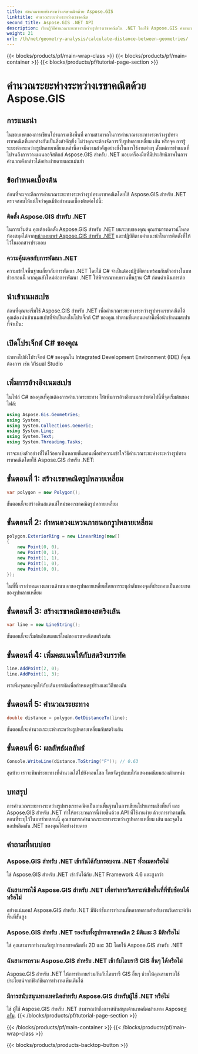 ```yaml
---
title: คำนวณระยะห่างระหว่างเรขาคณิตด้วย Aspose.GIS
linktitle: คำนวณระยะห่างระหว่างเรขาคณิต
second_title: Aspose.GIS .NET API
description: เรียนรู้วิธีคำนวณระยะทางระหว่างรูปทรงเรขาคณิตใน .NET โดยใช้ Aspose.GIS คำแนะนำทีละขั้นตอนพร้อมตัวอย่างโค้ด ปรับปรุงแอปพลิเคชันเชิงพื้นที่ของคุณ
weight: 21
url: /th/net/geometry-analysis/calculate-distance-between-geometries/
---
```


{{< blocks/products/pf/main-wrap-class >}}
{{< blocks/products/pf/main-container >}}
{{< blocks/products/pf/tutorial-page-section >}}

# คำนวณระยะห่างระหว่างเรขาคณิตด้วย Aspose.GIS

## การแนะนำ
ในขอบเขตของการเขียนโปรแกรมเชิงพื้นที่ ความสามารถในการคำนวณระยะทางระหว่างรูปทรงเรขาคณิตที่แตกต่างกันเป็นสิ่งสำคัญยิ่ง ไม่ว่าคุณจะต้องจัดการกับรูปหลายเหลี่ยม เส้น หรือจุด การรู้ระยะห่างระหว่างรูปหลายเหลี่ยมเหล่านี้อาจมีความสำคัญอย่างยิ่งในการใช้งานต่างๆ ตั้งแต่การทำแผนที่ไปจนถึงการวางแผนลอจิสติกส์ Aspose.GIS สำหรับ .NET มอบเครื่องมือที่มีประสิทธิภาพในการคำนวณดังกล่าวได้อย่างง่ายดายและแม่นยำ
## ข้อกำหนดเบื้องต้น
ก่อนที่จะเจาะลึกการคำนวณระยะทางระหว่างรูปทรงเรขาคณิตโดยใช้ Aspose.GIS สำหรับ .NET ตรวจสอบให้แน่ใจว่าคุณมีข้อกำหนดเบื้องต้นต่อไปนี้:
### ติดตั้ง Aspose.GIS สำหรับ .NET
 ในการเริ่มต้น คุณต้องติดตั้ง Aspose.GIS สำหรับ .NET บนระบบของคุณ คุณสามารถดาวน์โหลดห้องสมุดได้จาก[หน้าเผยแพร่ Aspose.GIS สำหรับ .NET](https://releases.aspose.com/gis/net/) และปฏิบัติตามคำแนะนำในการติดตั้งที่ให้ไว้ในเอกสารประกอบ
### ความคุ้นเคยกับการพัฒนา .NET
ความเข้าใจพื้นฐานเกี่ยวกับการพัฒนา .NET โดยใช้ C# จำเป็นต้องปฏิบัติตามพร้อมกับตัวอย่างในบทช่วยสอนนี้ หากคุณยังใหม่ต่อการพัฒนา .NET ให้พิจารณาทบทวนพื้นฐาน C# ก่อนดำเนินการต่อ

## นำเข้าเนมสเปซ
ก่อนที่คุณจะเริ่มใช้ Aspose.GIS สำหรับ .NET เพื่อคำนวณระยะทางระหว่างรูปทรงเรขาคณิตได้ คุณต้องนำเข้าเนมสเปซที่จำเป็นลงในโปรเจ็กต์ C# ของคุณ ทำตามขั้นตอนเหล่านี้เพื่อนำเข้าเนมสเปซที่จำเป็น:
## เปิดโปรเจ็กต์ C# ของคุณ
นำทางไปยังโปรเจ็กต์ C# ของคุณใน Integrated Development Environment (IDE) ที่คุณต้องการ เช่น Visual Studio
## เพิ่มการอ้างอิงเนมสเปซ
ในไฟล์ C# ของคุณที่คุณต้องการคำนวณระยะทาง ให้เพิ่มการอ้างอิงเนมสเปซต่อไปนี้ที่จุดเริ่มต้นของไฟล์:
```csharp
using Aspose.Gis.Geometries;
using System;
using System.Collections.Generic;
using System.Linq;
using System.Text;
using System.Threading.Tasks;
```

เราจะแบ่งตัวอย่างที่ให้ไว้ออกเป็นหลายขั้นตอนเพื่อทำความเข้าใจวิธีคำนวณระยะห่างระหว่างรูปทรงเรขาคณิตโดยใช้ Aspose.GIS สำหรับ .NET:
## ขั้นตอนที่ 1: สร้างเรขาคณิตรูปหลายเหลี่ยม
```csharp
var polygon = new Polygon();
```
ขั้นตอนนี้จะสร้างอินสแตนซ์ใหม่ของเรขาคณิตรูปหลายเหลี่ยม
## ขั้นตอนที่ 2: กำหนดวงแหวนภายนอกรูปหลายเหลี่ยม
```csharp
polygon.ExteriorRing = new LinearRing(new[]
{
    new Point(0, 0),
    new Point(0, 1),
    new Point(1, 1),
    new Point(1, 0),
    new Point(0, 0),
});
```
ในที่นี้ เรากำหนดวงแหวนด้านนอกของรูปหลายเหลี่ยมโดยการระบุลำดับของจุดที่ประกอบเป็นขอบเขตของรูปหลายเหลี่ยม
## ขั้นตอนที่ 3: สร้างเรขาคณิตของสตริงเส้น
```csharp
var line = new LineString();
```
ขั้นตอนนี้จะเริ่มต้นอินสแตนซ์ใหม่ของเรขาคณิตสตริงเส้น
## ขั้นตอนที่ 4: เพิ่มคะแนนให้กับสตริงบรรทัด
```csharp
line.AddPoint(2, 0);
line.AddPoint(1, 3);
```
เราเพิ่มจุดสองจุดให้กับเส้นบรรทัดเพื่อกำหนดรูปร่างและวิถีของมัน
## ขั้นตอนที่ 5: คำนวณระยะทาง
```csharp
double distance = polygon.GetDistanceTo(line);
```
ขั้นตอนนี้จะคำนวณระยะห่างระหว่างรูปหลายเหลี่ยมกับสตริงเส้น
## ขั้นตอนที่ 6: ผลลัพธ์ผลลัพธ์
```csharp
Console.WriteLine(distance.ToString("F")); // 0.63
```
สุดท้าย เราจะพิมพ์ระยะทางที่คำนวณได้ไปยังคอนโซล โดยจัดรูปแบบให้แสดงทศนิยมสองตำแหน่ง

## บทสรุป
การคำนวณระยะทางระหว่างรูปทรงเรขาคณิตเป็นงานพื้นฐานในการเขียนโปรแกรมเชิงพื้นที่ และ Aspose.GIS สำหรับ .NET ทำให้กระบวนการนี้ง่ายขึ้นด้วย API ที่ใช้งานง่าย ด้วยการทำตามขั้นตอนที่ระบุไว้ในบทช่วยสอนนี้ คุณสามารถคำนวณระยะทางระหว่างรูปหลายเหลี่ยม เส้น และจุดในแอปพลิเคชัน .NET ของคุณได้อย่างง่ายดาย
## คำถามที่พบบ่อย
### Aspose.GIS สำหรับ .NET เข้ากันได้กับกรอบงาน .NET ทั้งหมดหรือไม่
ใช่ Aspose.GIS สำหรับ .NET เข้ากันได้กับ .NET Framework 4.6 และสูงกว่า
### ฉันสามารถใช้ Aspose.GIS สำหรับ .NET เพื่อทำการวิเคราะห์เชิงพื้นที่ที่ซับซ้อนได้หรือไม่
อย่างแน่นอน! Aspose.GIS สำหรับ .NET มีฟังก์ชันการทำงานที่หลากหลายสำหรับงานวิเคราะห์เชิงพื้นที่ขั้นสูง
### Aspose.GIS สำหรับ .NET รองรับทั้งรูปทรงเรขาคณิต 2 มิติและ 3 มิติหรือไม่
ใช่ คุณสามารถทำงานกับรูปทรงเรขาคณิตทั้ง 2D และ 3D โดยใช้ Aspose.GIS สำหรับ .NET
### ฉันสามารถรวม Aspose.GIS สำหรับ .NET เข้ากับไลบรารี GIS อื่นๆ ได้หรือไม่
Aspose.GIS สำหรับ .NET ให้การทำงานร่วมกันกับไลบรารี GIS อื่นๆ ช่วยให้คุณสามารถใช้ประโยชน์จากฟังก์ชันการทำงานเพิ่มเติมได้
### มีการสนับสนุนทางเทคนิคสำหรับ Aspose.GIS สำหรับผู้ใช้ .NET หรือไม่
 ใช่ ผู้ใช้ Aspose.GIS สำหรับ .NET สามารถเข้าถึงการสนับสนุนด้านเทคนิคผ่านทาง Aspose[ฟอรั่ม](https://forum.aspose.com/c/gis/33).
{{< /blocks/products/pf/tutorial-page-section >}}

{{< /blocks/products/pf/main-container >}}
{{< /blocks/products/pf/main-wrap-class >}}

{{< blocks/products/products-backtop-button >}}
